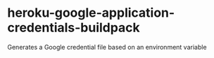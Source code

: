 # heroku-google-application-credentials-buildpack
Generates a Google credential file based on an environment variable
